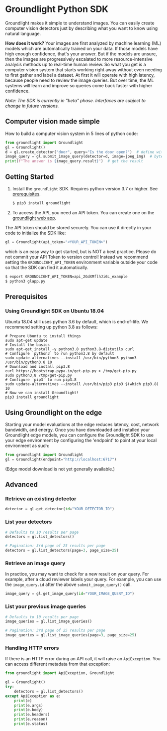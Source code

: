 # Groundlight Python SDK

Groundlight makes it simple to understand images.  You can easily create computer vision detectors just by describing what you want to know using natural language.

**How does it work?**  Your images are first analyzed by machine learning (ML) models which are automatically trained on your data.  If those models have high enough confidence, that's your answer.  But if the models are unsure, then the images are progressively escalated to more resource-intensive analysis methods up to real-time human review.  So what you get is a computer vision system that starts working right away without even needing to first gather and label a dataset.  At first it will operate with high latency, because people need to review the image queries.  But over time, the ML systems will learn and improve so queries come back faster with higher confidence.

*Note: The SDK is currently in "beta" phase.  Interfaces are subject to change in future versions.*


## Computer vision made simple

How to build a computer vision system in 5 lines of python code:

```Python
from groundlight import Groundlight
gl = Groundlight()
d = gl.create_detector("door", query="Is the door open?")  # define with natural language
image_query = gl.submit_image_query(detector=d, image=jpeg_img)  # bytes or filename
print(f"The answer is {image_query.result}")  # get the result
```


## Getting Started

1. Install the `groundlight` SDK.  Requires python version 3.7 or higher.  See [prerequisites](#Prerequisites).

    ```Bash
    $ pip3 install groundlight
    ```

1. To access the API, you need an API token. You can create one on the
   [groundlight web app](https://app.groundlight.ai/reef/my-account/api-tokens).

The API token should be stored securely.  You can use it directly in your code to initialize the SDK like:

```python
gl = Groundlight(api_token="<YOUR_API_TOKEN>")
```

which is an easy way to get started, but is NOT a best practice.  Please do not commit your API Token to version control!  Instead we recommend setting the `GROUNDLIGHT_API_TOKEN` environment variable outside your code so that the SDK can find it automatically.

```bash
$ export GROUNDLIGHT_API_TOKEN=api_2GdXMflhJi6L_example
$ python3 glapp.py
```


## Prerequisites

### Using Groundlight SDK on Ubuntu 18.04

Ubuntu 18.04 still uses python 3.6 by default, which is end-of-life.  We recommend setting up python 3.8 as follows:

```
# Prepare Ubuntu to install things
sudo apt-get update
# Install the basics
sudo apt-get install -y python3.8 python3.8-distutils curl
# Configure `python3` to run python3.8 by default
sudo update-alternatives --install /usr/bin/python3 python3 /usr/bin/python3.8 10
# Download and install pip3.8
curl https://bootstrap.pypa.io/get-pip.py > /tmp/get-pip.py
sudo python3.8 /tmp/get-pip.py
# Configure `pip3` to run pip3.8
sudo update-alternatives --install /usr/bin/pip3 pip3 $(which pip3.8) 10
# Now we can install Groundlight!
pip3 install groundlight
```

## Using Groundlight on the edge

Starting your model evaluations at the edge reduces latency, cost, network bandwidth, and energy. Once you have downloaded and installed your Groundlight edge models, you can configure the Groundlight SDK to use your edge environment by configuring the 'endpoint' to point at your local environment as such:

```Python
from groundlight import Groundlight
gl = Groundlight(endpoint="http://localhost:6717")
```

(Edge model download is not yet generally available.)

## Advanced

### Retrieve an existing detector

```Python
detector = gl.get_detector(id="YOUR_DETECTOR_ID")
```

### List your detectors

```Python
# Defaults to 10 results per page
detectors = gl.list_detectors()

# Pagination: 3rd page of 25 results per page
detectors = gl.list_detectors(page=3, page_size=25)
```

### Retrieve an image query

In practice, you may want to check for a new result on your query. For example, after a cloud reviewer labels your query. For example, you can use the `image_query.id` after the above `submit_image_query()` call.

```Python
image_query = gl.get_image_query(id="YOUR_IMAGE_QUERY_ID")
```

### List your previous image queries

```Python
# Defaults to 10 results per page
image_queries = gl.list_image_queries()

# Pagination: 3rd page of 25 results per page
image_queries = gl.list_image_queries(page=3, page_size=25)
```

### Handling HTTP errors

If there is an HTTP error during an API call, it will raise an `ApiException`. You can access different metadata from that exception:

```Python
from groundlight import ApiException, Groundlight

gl = Groundlight()
try:
    detectors = gl.list_detectors()
except ApiException as e:
    print(e)
    print(e.args)
    print(e.body)
    print(e.headers)
    print(e.reason)
    print(e.status)
```

